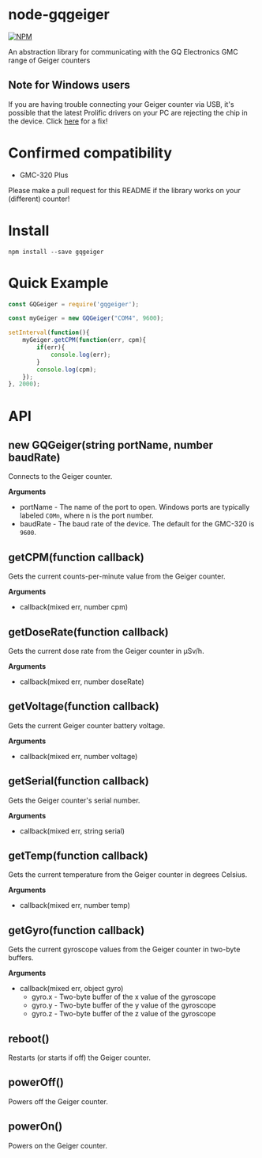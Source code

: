 # node-gqgeiger
[![NPM](https://nodei.co/npm/gqgeiger.png)](https://nodei.co/npm/gqgeiger/)

An abstraction library for communicating with the GQ Electronics GMC range of Geiger counters

## Note for Windows users
If you are having trouble connecting your Geiger counter via USB, it's possible that the latest Prolific drivers on your PC are rejecting the chip in the device. Click [here](http://www.totalcardiagnostics.com/support/Knowledgebase/Article/View/92/20/prolific-usb-to-serial-fix-official-solution-to-code-10-error) for a fix!

# Confirmed compatibility
* GMC-320 Plus

Please make a pull request for this README if the library works on your (different) counter!

# Install
```
npm install --save gqgeiger
```

# Quick Example

```javascript
const GQGeiger = require('gqgeiger');

const myGeiger = new GQGeiger("COM4", 9600);

setInterval(function(){
	myGeiger.getCPM(function(err, cpm){
		if(err){
			console.log(err);
		}
		console.log(cpm);
	});
}, 2000);
```

# API

## new GQGeiger(string portName, number baudRate)
Connects to the Geiger counter.

__Arguments__
* portName - The name of the port to open. Windows ports are typically labeled `COMn`, where n is the port number.
* baudRate - The baud rate of the device. The default for the GMC-320 is `9600`.

## getCPM(function callback)
Gets the current counts-per-minute value from the Geiger counter.

__Arguments__
* callback(mixed err, number cpm)

## getDoseRate(function callback)
Gets the current dose rate from the Geiger counter in μSv/h.

__Arguments__
* callback(mixed err, number doseRate)

## getVoltage(function callback)
Gets the current Geiger counter battery voltage.

__Arguments__
* callback(mixed err, number voltage)

## getSerial(function callback)
Gets the Geiger counter's serial number.

__Arguments__
* callback(mixed err, string serial)

## getTemp(function callback)
Gets the current temperature from the Geiger counter in degrees Celsius.

__Arguments__
* callback(mixed err, number temp)

## getGyro(function callback)
Gets the current gyroscope values from the Geiger counter in two-byte buffers.

__Arguments__
* callback(mixed err, object gyro)
	* gyro.x - Two-byte buffer of the x value of the gyroscope
	* gyro.y - Two-byte buffer of the y value of the gyroscope
	* gyro.z - Two-byte buffer of the z value of the gyroscope
	
## reboot()
Restarts (or starts if off) the Geiger counter.

## powerOff()
Powers off the Geiger counter.

## powerOn()
Powers on the Geiger counter.
